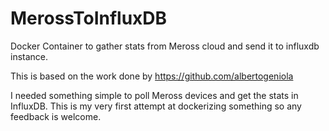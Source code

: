 # MerossToInfluxDB
Docker Container to gather stats from Meross cloud and send it to influxdb instance.

This is based on the work done by https://github.com/albertogeniola

I needed something simple to poll Meross devices and get the stats in InfluxDB. This is my very first attempt at dockerizing something so any feedback is welcome.
